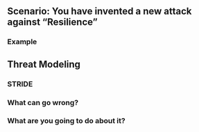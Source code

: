 ## Scenario: You have invented a new attack against “Resilience”

### Example

## Threat Modeling

### STRIDE

### What can go wrong?

### What are you going to do about it?
